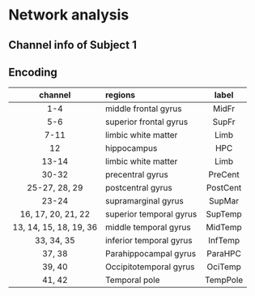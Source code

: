 # Network analysis

## Channel info of Subject 1

## Encoding

| channel | regions | label | 
| :---: | :--- | :---:
| 1-4 | middle frontal gyrus | MidFr |
| 5-6 | superior frontal gyrus | SupFr |
| 7-11| limbic white matter | Limb |
| 12 | hippocampus | HPC |
|13-14 | limbic white matter | Limb | 
|30-32 | precentral gyrus | PreCent |
|25-27, 28, 29 | postcentral gyrus | PostCent |
|23-24 | supramarginal gyrus | SupMar | 
|16, 17, 20, 21, 22 | superior temporal gyrus | SupTemp | 
|13, 14, 15, 18, 19, 36 | middle temporal gyrus | MidTemp |
|33, 34, 35 | inferior temporal gyrus | InfTemp |
|37, 38 | Parahippocampal gyrus | ParaHPC |
|39, 40 | Occipitotemporal gyrus | OciTemp |
| 41, 42 | Temporal pole | TempPole |
